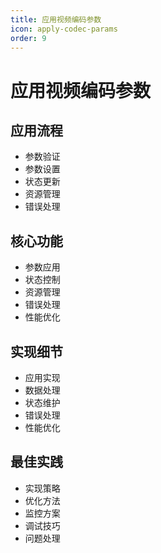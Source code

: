 ```yaml
---
title: 应用视频编码参数
icon: apply-codec-params
order: 9
---
```


# 应用视频编码参数

## 应用流程
- 参数验证
- 参数设置
- 状态更新
- 资源管理
- 错误处理

## 核心功能
- 参数应用
- 状态控制
- 资源管理
- 错误处理
- 性能优化

## 实现细节
- 应用实现
- 数据处理
- 状态维护
- 错误处理
- 性能优化

## 最佳实践
- 实现策略
- 优化方法
- 监控方案
- 调试技巧
- 问题处理
